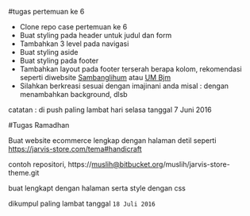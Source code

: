 #tugas pertemuan ke 6

* Clone repo case pertemuan ke 6
* Buat styling pada header untuk judul dan form
* Tambahkan 3 level pada navigasi
* Buat styling aside
* Buat styling pada footer
* Tambahkan layout pada footer terserah berapa kolom, rekomendasi seperti diwebsite <a href="http://rsjsambanglihum.kalselprov.go.id/">Sambanglihum</a> atau <a href="http://umbjm.ac.id/">UM Bjm</a>
* Silahkan berkreasi sesuai dengan imajinani anda misal : dengan menambahkan background, dlsb


catatan : di push paling lambat hari selasa tanggal 7 Juni 2016



#Tugas Ramadhan

Buat website ecommerce lengkap dengan halaman detil seperti https://jarvis-store.com/tema#handicraft

contoh repositori, https://muslih@bitbucket.org/muslih/jarvis-store-theme.git

buat lengkapt dengan halaman serta style dengan css

dikumpul paling lambat tanggal `18 Juli 2016`

